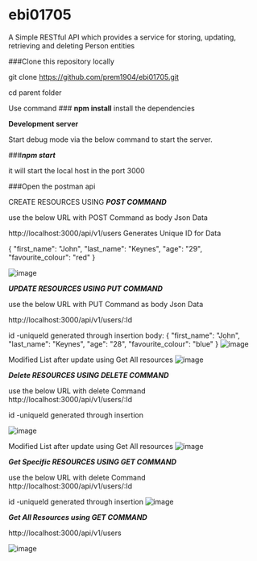 # ebi01705
A Simple RESTful API which provides a service for storing, updating,
retrieving and deleting Person entities

###Clone this repository locally

git clone https://github.com/prem1904/ebi01705.git

cd parent folder 

Use command  ### **npm install**
install the dependencies 

**Development server**

Start debug mode
via the below command to start the server.

###***npm start***  

it will start the local host in the port 3000 

###Open the postman api 

CREATE RESOURCES USING ***POST COMMAND***

use the below URL  with POST Command  as body Json Data

http://localhost:3000/api/v1/users  Generates Unique ID for Data


 {
 "first_name": "John",
 "last_name": "Keynes",
 "age": "29",
 "favourite_colour": "red"
 }


![image](https://user-images.githubusercontent.com/13142257/107215780-c66e6f00-6a31-11eb-8136-39d145aa946a.png)

***UPDATE RESOURCES USING PUT COMMAND***

use the below URL  with PUT Command  as body Json Data

http://localhost:3000/api/v1/users/:Id

id -uniqueId generated through insertion
body:
 {
 "first_name": "John",
 "last_name": "Keynes",
 "age": "28",
 "favourite_colour": "blue"
 }
 ![image](https://user-images.githubusercontent.com/13142257/107217368-151d0880-6a34-11eb-8934-b213a6756e7c.png)
 
 Modified List after update using Get All resources
 ![image](https://user-images.githubusercontent.com/13142257/107217582-5f05ee80-6a34-11eb-968f-f905d51cc848.png)
 
***Delete RESOURCES USING DELETE COMMAND***

use the below URL  with delete Command  
http://localhost:3000/api/v1/users/:Id

id -uniqueId generated through insertion

![image](https://user-images.githubusercontent.com/13142257/107217694-8a88d900-6a34-11eb-89dd-d974506cfd8e.png)

 Modified List after update using Get All resources
 ![image](https://user-images.githubusercontent.com/13142257/107217807-b906b400-6a34-11eb-8ca6-6aefd468da29.png)

***Get Specific RESOURCES USING GET COMMAND***

use the below URL  with delete Command  
http://localhost:3000/api/v1/users/:Id

id -uniqueId generated through insertion
![image](https://user-images.githubusercontent.com/13142257/107217134-c0798d80-6a33-11eb-8790-23deea4ed8f0.png)

***Get All Resources using GET COMMAND***

http://localhost:3000/api/v1/users

![image](https://user-images.githubusercontent.com/13142257/107217012-945e0c80-6a33-11eb-8dde-ae2fb4afb655.png)

 
 
